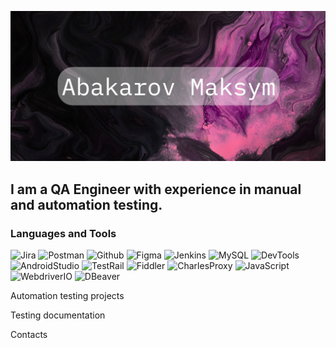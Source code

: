 [![Header](https://github.com/abakarovmaks/abakarovmaks/blob/main/assets/abakarovmaksym.png)]()

## I am a QA Engineer with experience in manual and automation testing.

### Languages and Tools

![Jira](https://img.shields.io/badge/-Jira-06050B?style=for-the-badge&logo=jira&logoColor=2580F7)
![Postman](https://img.shields.io/badge/-Postman-06050B?style=for-the-badge&logo=postman&logoColor=F76935)
![Github](https://img.shields.io/badge/-Github-06050B?style=for-the-badge&logo=github&logoColor=2E6BA4)
![Figma](https://img.shields.io/badge/-Figma-06050B?style=for-the-badge&logo=figma&logoColor=8713F4)
![Jenkins](https://img.shields.io/badge/-Jenkins-06050B?style=for-the-badge&logo=jenkins&logoColor=CC3631)
![MySQL](https://img.shields.io/badge/-MySQL-06050B?style=for-the-badge&logo=mysql&logoColor=DD8A00)
![DevTools](https://img.shields.io/badge/-DevTools-06050B?style=for-the-badge&logo=googlechrome&logoColor=FFBE12)
![AndroidStudio](https://img.shields.io/badge/-AndroidStudio-06050B?style=for-the-badge&logo=android&logoColor=32DE84)
![TestRail](https://img.shields.io/badge/-TestRail-06050B?style=for-the-badge&logo=testrail&logoColor=289F4D)
![Fiddler](https://img.shields.io/badge/-Fiddler-06050B?style=for-the-badge&logo=fiddler&logoColor=289F4D)
![CharlesProxy](https://img.shields.io/badge/-CharlesProxy-06050B?style=for-the-badge&logo=charlesproxy&logoColor=289F4D)
![JavaScript](https://img.shields.io/badge/-JavaScript-06050B?style=for-the-badge&logo=javascript&logoColor=EFD81D)
![WebdriverIO](https://img.shields.io/badge/-WebdriverIO-06050B?style=for-the-badge&logo=webdriverio&logoColor=EA5906)
![DBeaver](https://img.shields.io/badge/-DBeaver-06050B?style=for-the-badge&logo=dbeaver&logoColor=EA5906)

Automation testing projects

Testing documentation

Contacts
